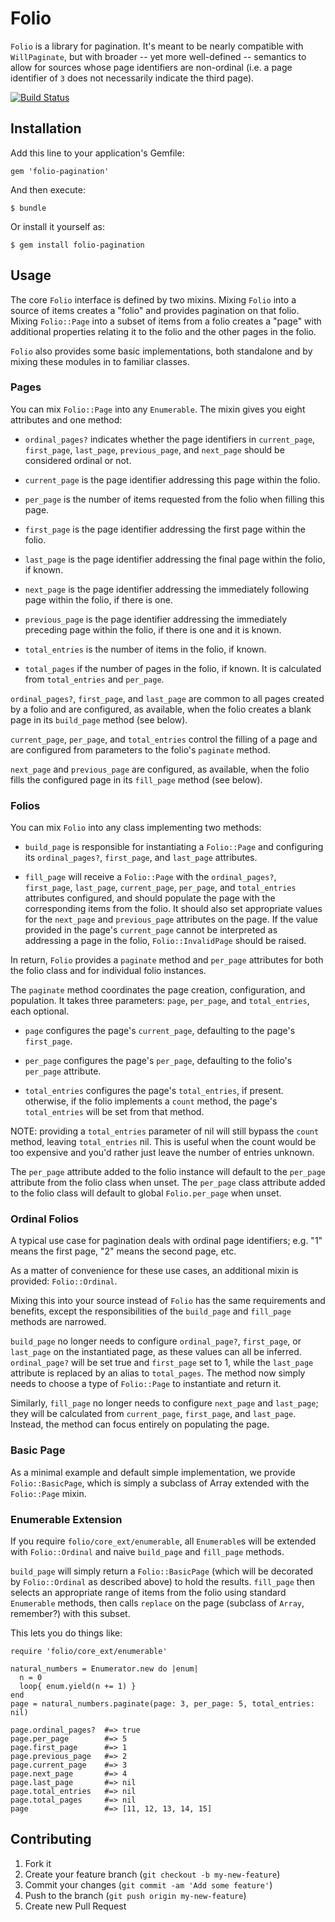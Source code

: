 # Folio

`Folio` is a library for pagination. It's meant to be nearly compatible
with `WillPaginate`, but with broader -- yet more well-defined --
semantics to allow for sources whose page identifiers are non-ordinal
(i.e. a page identifier of `3` does not necessarily indicate the third
page).

[![Build Status](https://travis-ci.org/instructure/folio.png?branch=master)](https://travis-ci.org/instructure/folio)

## Installation

Add this line to your application's Gemfile:

    gem 'folio-pagination'

And then execute:

    $ bundle

Or install it yourself as:

    $ gem install folio-pagination

## Usage

The core `Folio` interface is defined by two mixins. Mixing `Folio` into
a source of items creates a "folio" and provides pagination on that
folio. Mixing `Folio::Page` into a subset of items from a folio creates
a "page" with additional properties relating it to the folio and the
other pages in the folio.

`Folio` also provides some basic implementations, both standalone and by
mixing these modules in to familiar classes.

### Pages

You can mix `Folio::Page` into any `Enumerable`. The mixin gives you
eight attributes and one method:

 * `ordinal_pages?` indicates whether the page identifiers in
   `current_page`, `first_page`, `last_page`, `previous_page`, and
   `next_page` should be considered ordinal or not.

 * `current_page` is the page identifier addressing this page within the
   folio.

 * `per_page` is the number of items requested from the folio when
   filling this page.

 * `first_page` is the page identifier addressing the first page within
   the folio.

 * `last_page` is the page identifier addressing the final page within
   the folio, if known.

 * `next_page` is the page identifier addressing the immediately
   following page within the folio, if there is one.

 * `previous_page` is the page identifier addressing the immediately
   preceding page within the folio, if there is one and it is known.

 * `total_entries` is the number of items in the folio, if known.

 * `total_pages` if the number of pages in the folio, if known. It is
   calculated from `total_entries` and `per_page`.

`ordinal_pages?`, `first_page`, and `last_page` are common to all pages
created by a folio and are configured, as available, when the folio
creates a blank page in its `build_page` method (see below).

`current_page`, `per_page`, and `total_entries` control the filling of a
page and are configured from parameters to the folio's `paginate`
method.

`next_page` and `previous_page` are configured, as available, when the
folio fills the configured page in its `fill_page` method (see below).

### Folios

You can mix `Folio` into any class implementing two methods:

 * `build_page` is responsible for instantiating a `Folio::Page` and
   configuring its `ordinal_pages?`, `first_page`, and `last_page`
   attributes.

 * `fill_page` will receive a `Folio::Page` with the `ordinal_pages?`,
   `first_page`, `last_page`, `current_page`, `per_page`, and
   `total_entries` attributes configured, and should populate the page
   with the corresponding items from the folio. It should also set
   appropriate values for the `next_page` and `previous_page` attributes
   on the page. If the value provided in the page's `current_page`
   cannot be interpreted as addressing a page in the folio,
   `Folio::InvalidPage` should be raised.

In return, `Folio` provides a `paginate` method and `per_page`
attributes for both the folio class and for individual folio instances.

The `paginate` method coordinates the page creation, configuration, and
population. It takes three parameters: `page`, `per_page`, and
`total_entries`, each optional.

 * `page` configures the page's `current_page`, defaulting to the page's
   `first_page`.

 * `per_page` configures the page's `per_page`, defaulting to the
   folio's `per_page` attribute.

 * `total_entries` configures the page's `total_entries`, if present.
   otherwise, if the folio implements a `count` method, the page's
   `total_entries` will be set from that method.

NOTE: providing a `total_entries` parameter of nil will still bypass the
`count` method, leaving `total_entries` nil. This is useful when the
count would be too expensive and you'd rather just leave the number of
entries unknown.

The `per_page` attribute added to the folio instance will default to the
`per_page` attribute from the folio class when unset. The `per_page`
class attribute added to the folio class will default to global
`Folio.per_page` when unset.

### Ordinal Folios

A typical use case for pagination deals with ordinal page identifiers;
e.g. "1" means the first page, "2" means the second page, etc.

As a matter of convenience for these use cases, an additional mixin is
provided: `Folio::Ordinal`.

Mixing this into your source instead of `Folio` has the same
requirements and benefits, except the responsibilities of the
`build_page` and `fill_page` methods are narrowed.

`build_page` no longer needs to configure `ordinal_page?`, `first_page`,
or `last_page` on the instantiated page, as these values can all be
inferred. `ordinal_page?` will be set true and `first_page` set to 1,
while the `last_page` attribute is replaced by an alias to
`total_pages`. The method now simply needs to choose a type of
`Folio::Page` to instantiate and return it.

Similarly, `fill_page` no longer needs to configure `next_page` and
`last_page`; they will be calculated from `current_page`, `first_page`,
and `last_page`. Instead, the method can focus entirely on populating
the page.

### Basic Page

As a minimal example and default simple implementation, we provide
`Folio::BasicPage`, which is simply a subclass of Array extended with
the `Folio::Page` mixin.

### Enumerable Extension

If you require `folio/core_ext/enumerable`, all `Enumerable`s will be
extended with `Folio::Ordinal` and naive `build_page` and `fill_page`
methods.

`build_page` will simply return a `Folio::BasicPage` (which will be
decorated by `Folio::Ordinal` as described above) to hold the results.
`fill_page` then selects an appropriate range of items from the folio
using standard `Enumerable` methods, then calls `replace` on the page
(subclass of `Array`, remember?) with this subset.

This lets you do things like:

```
require 'folio/core_ext/enumerable'

natural_numbers = Enumerator.new do |enum|
  n = 0
  loop{ enum.yield(n += 1) }
end
page = natural_numbers.paginate(page: 3, per_page: 5, total_entries: nil)

page.ordinal_pages?  #=> true
page.per_page        #=> 5
page.first_page      #=> 1
page.previous_page   #=> 2
page.current_page    #=> 3
page.next_page       #=> 4
page.last_page       #=> nil
page.total_entries   #=> nil
page.total_pages     #=> nil
page                 #=> [11, 12, 13, 14, 15]
```

## Contributing

1. Fork it
2. Create your feature branch (`git checkout -b my-new-feature`)
3. Commit your changes (`git commit -am 'Add some feature'`)
4. Push to the branch (`git push origin my-new-feature`)
5. Create new Pull Request
